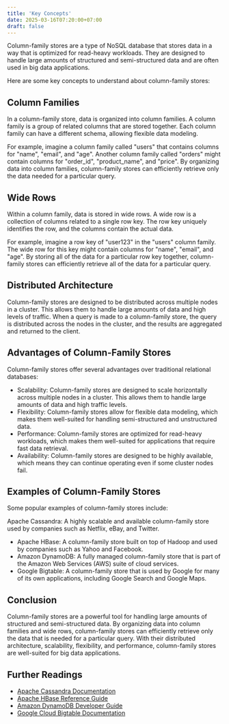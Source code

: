 ```yaml
---
title: 'Key Concepts'
date: 2025-03-16T07:20:00+07:00
draft: false
---
```


Column-family stores are a type of NoSQL database that stores data in a way that is optimized for read-heavy workloads. They are designed to handle large amounts of structured and semi-structured data and are often used in big data applications.

Here are some key concepts to understand about column-family stores:

## **Column Families**

In a column-family store, data is organized into column families. A column family is a group of related columns that are stored together. Each column family can have a different schema, allowing flexible data modeling.

For example, imagine a column family called "users" that contains columns for "name", "email", and "age". Another column family called "orders" might contain columns for "order_id", "product_name", and "price". By organizing data into column families, column-family stores can efficiently retrieve only the data needed for a particular query.

## **Wide Rows**

Within a column family, data is stored in wide rows. A wide row is a collection of columns related to a single row key. The row key uniquely identifies the row, and the columns contain the actual data.

For example, imagine a row key of "user123" in the "users" column family. The wide row for this key might contain columns for "name", "email", and "age". By storing all of the data for a particular row key together, column-family stores can efficiently retrieve all of the data for a particular query.

## **Distributed Architecture**

Column-family stores are designed to be distributed across multiple nodes in a cluster. This allows them to handle large amounts of data and high levels of traffic. When a query is made to a column-family store, the query is distributed across the nodes in the cluster, and the results are aggregated and returned to the client.

## **Advantages of Column-Family Stores**

Column-family stores offer several advantages over traditional relational databases:

- Scalability: Column-family stores are designed to scale horizontally across multiple nodes in a cluster. This allows them to handle large amounts of data and high traffic levels.
- Flexibility: Column-family stores allow for flexible data modeling, which makes them well-suited for handling semi-structured and unstructured data.
- Performance: Column-family stores are optimized for read-heavy workloads, which makes them well-suited for applications that require fast data retrieval.
- Availability: Column-family stores are designed to be highly available, which means they can continue operating even if some cluster nodes fail.

## **Examples of Column-Family Stores**

Some popular examples of column-family stores include:

Apache Cassandra: A highly scalable and available column-family store used by companies such as Netflix, eBay, and Twitter.

- Apache HBase: A column-family store built on top of Hadoop and used by companies such as Yahoo and Facebook.
- Amazon DynamoDB: A fully managed column-family store that is part of the Amazon Web Services (AWS) suite of cloud services.
- Google Bigtable: A column-family store that is used by Google for many of its own applications, including Google Search and Google Maps.

## **Conclusion**

Column-family stores are a powerful tool for handling large amounts of structured and semi-structured data. By organizing data into column families and wide rows, column-family stores can efficiently retrieve only the data that is needed for a particular query. With their distributed architecture, scalability, flexibility, and performance, column-family stores are well-suited for big data applications.

## **Further Readings**

- [Apache Cassandra Documentation](https://cassandra.apache.org/doc/latest/)
- [Apache HBase Reference Guide](https://hbase.apache.org/book.html)
- [Amazon DynamoDB Developer Guide](https://docs.aws.amazon.com/amazondynamodb/latest/developerguide/Introduction.html)
- [Google Cloud Bigtable Documentation](https://cloud.google.com/bigtable/docs/)
